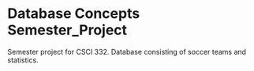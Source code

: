# Database Concepts Semester_Project
Semester project for CSCI 332. Database consisting of soccer teams and statistics.
